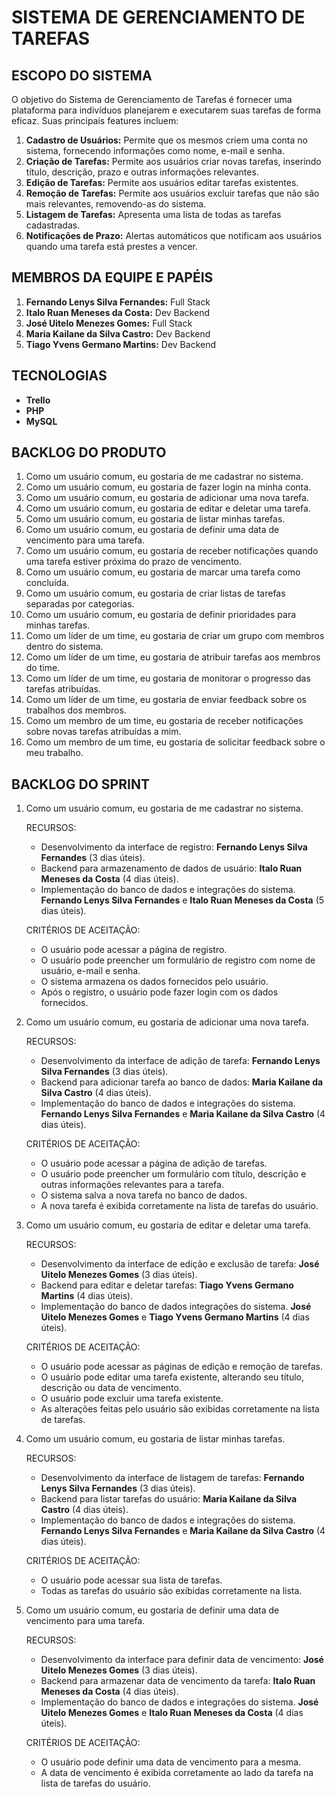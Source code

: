 # SISTEMA DE GERENCIAMENTO DE TAREFAS

## ESCOPO DO SISTEMA

O objetivo do Sistema de Gerenciamento de Tarefas é fornecer uma plataforma para indivíduos planejarem e executarem suas tarefas de forma eficaz. Suas principais features incluem:

1. **Cadastro de Usuários:** Permite que os mesmos criem uma conta no sistema, fornecendo informações como nome, e-mail e senha.
2. **Criação de Tarefas:** Permite aos usuários criar novas tarefas, inserindo título, descrição, prazo e outras informações relevantes.
3. **Edição de Tarefas:** Permite aos usuários editar tarefas existentes.
4. **Remoção de Tarefas:** Permite aos usuários excluir tarefas que não são mais relevantes, removendo-as do sistema.
5. **Listagem de Tarefas:** Apresenta uma lista de todas as tarefas cadastradas.
6. **Notificações de Prazo:** Alertas automáticos que notificam aos usuários quando uma tarefa está prestes a vencer.

## MEMBROS DA EQUIPE E PAPÉIS

1. **Fernando Lenys Silva Fernandes:** Full Stack
2. **Italo Ruan Meneses da Costa:** Dev Backend
3. **José Uitelo Menezes Gomes:** Full Stack
4. **Maria Kailane da Silva Castro:** Dev Backend
5. **Tiago Yvens Germano Martins:** Dev Backend

## TECNOLOGIAS

- **Trello**
- **PHP**
- **MySQL**

## BACKLOG DO PRODUTO

1. Como um usuário comum, eu gostaria de me cadastrar no sistema.
2. Como um usuário comum, eu gostaria de fazer login na minha conta.
3. Como um usuário comum, eu gostaria de adicionar uma nova tarefa.
4. Como um usuário comum, eu gostaria de editar e deletar uma tarefa.
5. Como um usuário comum, eu gostaria de listar minhas tarefas.
6. Como um usuário comum, eu gostaria de definir uma data de vencimento para uma tarefa.
7. Como um usuário comum, eu gostaria de receber notificações quando uma tarefa estiver próxima do prazo de vencimento.
8. Como um usuário comum, eu gostaria de marcar uma tarefa como concluída.
9. Como um usuário comum, eu gostaria de criar listas de tarefas separadas por categorias.
10. Como um usuário comum, eu gostaria de definir prioridades para minhas tarefas.
11. Como um líder de um time, eu gostaria de criar um grupo com membros dentro do sistema.
12. Como um líder de um time, eu gostaria de atribuir tarefas aos membros do time.
13. Como um líder de um time, eu gostaria de monitorar o progresso das tarefas atribuídas.
14. Como um líder de um time, eu gostaria de enviar feedback sobre os trabalhos dos membros.
15. Como um membro de um time, eu gostaria de receber notificações sobre novas tarefas atribuídas a mim.
16. Como um membro de um time, eu gostaria de solicitar feedback sobre o meu trabalho.

## BACKLOG DO SPRINT

1. Como um usuário comum, eu gostaria de me cadastrar no sistema.

   RECURSOS:
   - Desenvolvimento da interface de registro: **Fernando Lenys Silva Fernandes** (3 dias úteis).
   - Backend para armazenamento de dados de usuário: **Italo Ruan Meneses da Costa** (4 dias úteis).
   - Implementação do banco de dados e integrações do sistema. **Fernando Lenys Silva Fernandes** e **Italo Ruan Meneses da Costa** (5 dias úteis).
   
   CRITÉRIOS DE ACEITAÇÃO:
   - O usuário pode acessar a página de registro.
   - O usuário pode preencher um formulário de registro com nome de usuário, e-mail e senha.
   - O sistema armazena os dados fornecidos pelo usuário.
   - Após o registro, o usuário pode fazer login com os dados fornecidos.
     
2. Como um usuário comum, eu gostaria de adicionar uma nova tarefa.

   RECURSOS:
   - Desenvolvimento da interface de adição de tarefa: **Fernando Lenys Silva Fernandes** (3 dias úteis).
   - Backend para adicionar tarefa ao banco de dados: **Maria Kailane da Silva Castro** (4 dias úteis).
   - Implementação do banco de dados e integrações do sistema. **Fernando Lenys Silva Fernandes** e **Maria Kailane da Silva Castro** (4 dias úteis).
     
   CRITÉRIOS DE ACEITAÇÃO:
   - O usuário pode acessar a página de adição de tarefas.
   - O usuário pode preencher um formulário com título, descrição e outras informações relevantes para a tarefa.
   - O sistema salva a nova tarefa no banco de dados.
   - A nova tarefa é exibida corretamente na lista de tarefas do usuário.

3. Como um usuário comum, eu gostaria de editar e deletar uma tarefa.

   RECURSOS:
   - Desenvolvimento da interface de edição e exclusão de tarefa: **José Uitelo Menezes Gomes** (3 dias úteis).
   - Backend para editar e deletar tarefas: **Tiago Yvens Germano Martins** (4 dias úteis).
   - Implementação do banco de dados integrações do sistema. **José Uitelo Menezes Gomes** e **Tiago Yvens Germano Martins** (4 dias úteis).
     
   CRITÉRIOS DE ACEITAÇÃO:
   - O usuário pode acessar as páginas de edição e remoção de tarefas.
   - O usuário pode editar uma tarefa existente, alterando seu título, descrição ou data de vencimento.
   - O usuário pode excluir uma tarefa existente.
   - As alterações feitas pelo usuário são exibidas corretamente na lista de tarefas.

4. Como um usuário comum, eu gostaria de listar minhas tarefas.

   RECURSOS:
   - Desenvolvimento da interface de listagem de tarefas: **Fernando Lenys Silva Fernandes** (3 dias úteis).
   - Backend para listar tarefas do usuário: **Maria Kailane da Silva Castro** (4 dias úteis).
   - Implementação do banco de dados e integrações do sistema. **Fernando Lenys Silva Fernandes** e **Maria Kailane da Silva Castro** (4 dias úteis).
   
   CRITÉRIOS DE ACEITAÇÃO:
   - O usuário pode acessar sua lista de tarefas.
   - Todas as tarefas do usuário são exibidas corretamente na lista.

5. Como um usuário comum, eu gostaria de definir uma data de vencimento para uma tarefa.

   RECURSOS:
   - Desenvolvimento da interface para definir data de vencimento: **José Uitelo Menezes Gomes** (3 dias úteis).
   - Backend para armazenar data de vencimento da tarefa: **Italo Ruan Meneses da Costa** (4 dias úteis).
   - Implementação do banco de dados e integrações do sistema. **José Uitelo Menezes Gomes** e **Italo Ruan Meneses da Costa** (4 dias úteis).
   
   CRITÉRIOS DE ACEITAÇÃO:
   - O usuário pode definir uma data de vencimento para a mesma.
   - A data de vencimento é exibida corretamente ao lado da tarefa na lista de tarefas do usuário.
